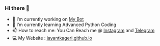 ### Hi there 🤘

- 🔭 I’m currently working on [My Bot](t.me/TGGroupManager_bot)
- 🌱 I’m currently learning Advanced Python Coding
- 📫 How to reach me: You Can Reach me @ [Instagram](https://instagram.com/jayantkageri) and [Telegram](https://telegram.dog/jayantkageri)
- 💻 My Website : [jayantkageri.github.io](https://jayantkageri.github.io)
